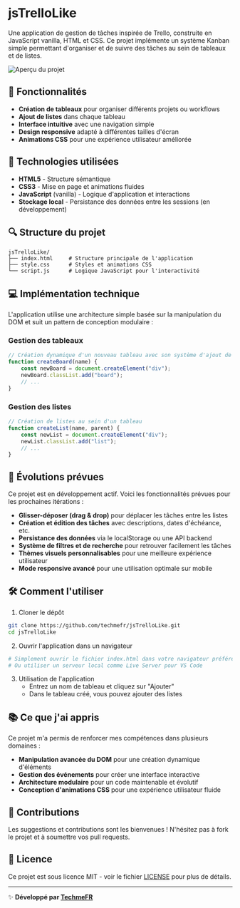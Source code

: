 # jsTrelloLike

Une application de gestion de tâches inspirée de Trello, construite en JavaScript vanilla, HTML et CSS. Ce projet implémente un système Kanban simple permettant d'organiser et de suivre des tâches au sein de tableaux et de listes.

![Aperçu du projet](https://via.placeholder.com/800x400?text=Aperçu+jsTrelloLike)

## 🎯 Fonctionnalités

- **Création de tableaux** pour organiser différents projets ou workflows
- **Ajout de listes** dans chaque tableau
- **Interface intuitive** avec une navigation simple
- **Design responsive** adapté à différentes tailles d'écran
- **Animations CSS** pour une expérience utilisateur améliorée

## 🚀 Technologies utilisées

- **HTML5** - Structure sémantique
- **CSS3** - Mise en page et animations fluides
- **JavaScript** (vanilla) - Logique d'application et interactions
- **Stockage local** - Persistance des données entre les sessions (en développement)

## 🔍 Structure du projet

```
jsTrelloLike/
├── index.html     # Structure principale de l'application
├── style.css      # Styles et animations CSS
└── script.js      # Logique JavaScript pour l'interactivité
```

## 💻 Implémentation technique

L'application utilise une architecture simple basée sur la manipulation du DOM et suit un pattern de conception modulaire :

### Gestion des tableaux
```javascript
// Création dynamique d'un nouveau tableau avec son système d'ajout de listes
function createBoard(name) {
    const newBoard = document.createElement("div");
    newBoard.classList.add("board");
    // ...
}
```

### Gestion des listes
```javascript
// Création de listes au sein d'un tableau
function createList(name, parent) {
    const newList = document.createElement("div");
    newList.classList.add("list");
    // ...
}
```

## 🔮 Évolutions prévues

Ce projet est en développement actif. Voici les fonctionnalités prévues pour les prochaines itérations :

- **Glisser-déposer (drag & drop)** pour déplacer les tâches entre les listes
- **Création et édition des tâches** avec descriptions, dates d'échéance, etc.
- **Persistance des données** via le localStorage ou une API backend
- **Système de filtres et de recherche** pour retrouver facilement les tâches
- **Thèmes visuels personnalisables** pour une meilleure expérience utilisateur
- **Mode responsive avancé** pour une utilisation optimale sur mobile

## 🛠️ Comment l'utiliser

1. Cloner le dépôt
```bash
git clone https://github.com/techmefr/jsTrelloLike.git
cd jsTrelloLike
```

2. Ouvrir l'application dans un navigateur
```bash
# Simplement ouvrir le fichier index.html dans votre navigateur préféré
# Ou utiliser un serveur local comme Live Server pour VS Code
```

3. Utilisation de l'application
   - Entrez un nom de tableau et cliquez sur "Ajouter"
   - Dans le tableau créé, vous pouvez ajouter des listes

## 📚 Ce que j'ai appris

Ce projet m'a permis de renforcer mes compétences dans plusieurs domaines :

- **Manipulation avancée du DOM** pour une création dynamique d'éléments
- **Gestion des événements** pour créer une interface interactive
- **Architecture modulaire** pour un code maintenable et évolutif
- **Conception d'animations CSS** pour une expérience utilisateur fluide

## 🤝 Contributions

Les suggestions et contributions sont les bienvenues ! N'hésitez pas à fork le projet et à soumettre vos pull requests.

## 📝 Licence

Ce projet est sous licence MIT - voir le fichier [LICENSE](LICENSE) pour plus de détails.

---

✨ **Développé par [TechmeFR](https://github.com/techmefr)**
